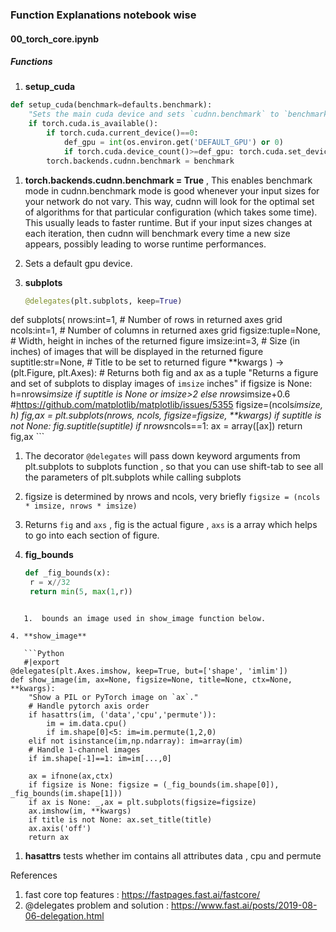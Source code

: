 


### Function Explanations notebook wise

#### 00_torch_core.ipynb

##### Functions

1. **setup_cuda**

```Python
def setup_cuda(benchmark=defaults.benchmark):
    "Sets the main cuda device and sets `cudnn.benchmark` to `benchmark`"
    if torch.cuda.is_available():
        if torch.cuda.current_device()==0:
            def_gpu = int(os.environ.get('DEFAULT_GPU') or 0)
            if torch.cuda.device_count()>=def_gpu: torch.cuda.set_device(def_gpu)
        torch.backends.cudnn.benchmark = benchmark
```

   1. **torch.backends.cudnn.benchmark = True** , This enables benchmark mode in           cudnn.benchmark mode is good whenever your input sizes for your network do not vary. This way, cudnn will look for the optimal set of algorithms for that particular configuration (which takes some time). This usually leads to faster runtime. But if your input sizes changes at each iteration, then cudnn will benchmark every time a new size appears,          possibly leading to worse runtime performances.
   2. Sets a default gpu device.

2. **subplots**

    ```Python 
    @delegates(plt.subplots, keep=True)
def subplots(
    nrows:int=1, # Number of rows in returned axes grid
    ncols:int=1, # Number of columns in returned axes grid
    figsize:tuple=None, # Width, height in inches of the returned figure
    imsize:int=3, # Size (in inches) of images that will be displayed in the returned figure
    suptitle:str=None, # Title to be set to returned figure
    **kwargs
) -> (plt.Figure, plt.Axes): # Returns both fig and ax as a tuple
    "Returns a figure and set of subplots to display images of `imsize` inches"
    if figsize is None:
        h=nrows*imsize if suptitle is None or imsize>2 else nrows*imsize+0.6 #https://github.com/matplotlib/matplotlib/issues/5355
        figsize=(ncols*imsize, h)
    fig,ax = plt.subplots(nrows, ncols, figsize=figsize, **kwargs)
    if suptitle is not None: fig.suptitle(suptitle)
    if nrows*ncols==1: ax = array([ax])
    return fig,ax
    ```

   1. The decorator `@delegates` will pass down keyword arguments from plt.subplots to subplots function , so that you can use shift-tab to see all the parameters of plt.subplots while calling subplots
   2. figsize is determined by nrows and ncols, very briefly `figsize = (ncols * imsize, nrows * imsize)`
   3. Returns `fig` and `axs` , fig is the actual figure , `axs` is a array which helps to go into each section of figure.

3. **fig_bounds**

   ```Python
   def _fig_bounds(x):
    r = x//32
    return min(5, max(1,r))
```

   1.  bounds an image used in show_image function below.

4. **show_image**

   ```Python
   #|export
@delegates(plt.Axes.imshow, keep=True, but=['shape', 'imlim'])
def show_image(im, ax=None, figsize=None, title=None, ctx=None, **kwargs):
    "Show a PIL or PyTorch image on `ax`."
    # Handle pytorch axis order
    if hasattrs(im, ('data','cpu','permute')):
        im = im.data.cpu()
        if im.shape[0]<5: im=im.permute(1,2,0)
    elif not isinstance(im,np.ndarray): im=array(im)
    # Handle 1-channel images
    if im.shape[-1]==1: im=im[...,0]

    ax = ifnone(ax,ctx)
    if figsize is None: figsize = (_fig_bounds(im.shape[0]), _fig_bounds(im.shape[1]))
    if ax is None: _,ax = plt.subplots(figsize=figsize)
    ax.imshow(im, **kwargs)
    if title is not None: ax.set_title(title)
    ax.axis('off')
    return ax
```

   1. **hasattrs** tests whether im contains all attributes data , cpu and permute









References

1. fast core top features :  https://fastpages.fast.ai/fastcore/
2. @delegates problem and solution : https://www.fast.ai/posts/2019-08-06-delegation.html